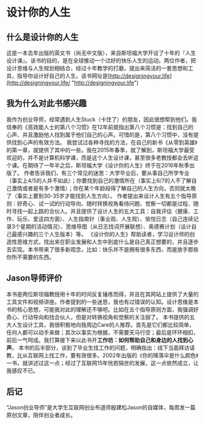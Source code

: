 # 设计你的人生
## 什么是设计你的人生
这是一本去年出版的英文书（尚无中文版），来自斯坦福大学开设了十年的『人生设计课』。该书的目的，是在全球推动一个过好的快乐人生的运动。两位作者，把设计思维与人生规划相结合，经过十年教学的打磨，提出来简洁的一套思想和工具，指导你设计好自己的人生。该书网址是[http://designingyour.life](http://designingyour.life/ "http://designingyour.life")
## 我为什么对此书感兴趣
我作为创业导师，经常遇到人生Stuck（卡住了）的朋友，因此很想帮到他们。我信奉的《高效能人士的第八个习惯》在12年前就指出第八个习惯是：找到自己的心声、并且激励他人找到属于他们自己的心声。可惜的是，第八个习惯中，没有提供找到心声的有效方法。
我尝试过各种寻找的方法，在自己的新书《从零到英雄》的第一章，就提供了其中的一些。我在2015年春季，就了解到，斯坦福大学最受欢迎的，并不是计算机科学课，而是这个人生设计课，甚至很多老教授都会去听这个课。在期待了一年半之后，斯坦福大学《设计你的人生》终于在2016年秋季出版了。
作者告诉我们，有三个常见的迷思：大学毕业后，要从事自己所学专业（事实上4/5的人并不如此）；你要找到自己的激情所在（事实上6/7的人不了解自己激情或者是有多个激情）；你在某个年龄段得了解自己的人生方向，否则就太晚了（事实上要到30-35岁才能找到人生方向）。
作者提出来设计人生有五个指导原则：好奇心、试一试的行动导向、随时转换视角看待问题、觉察一切都是过程、随时寻找一起上路的合伙人。并且提供了设计人生的五大工具：自我评估（健康、工作、玩乐、爱这四方面）、人生指南针（事业观、人生观）、愉悦日志（自己连续记录3个星期的活动情况）、思维导图（从日志找词开展联想）、奥德赛计划（设计自己最感兴趣的三个人生版本）等。
《设计你的人生》帮助读者，学习设计师的创造性思维方式，找出来在职业发展和人生中到底什么是自己真正想要的，并且逐步去实现。本书带来了很多新观念，比如：快乐并不是拥有很多东西，而是放手那些你所不需要的东西。
## Jason导师评价
本书是两位斯坦福教授用十年的时间反复锤炼而得，并且在其网站上提供了大量的工具文件和视频讲座。作者提到的一些迷思，我也有过错误的认知。设计思维是本书的核心思想，可能我对此的理解还不够吧。比如在五个指导原则方面，我强调好奇心、行动导向和找合伙人，但是对转换视角和觉察的关注弱了。
本书提供的五大人生设计工具，我很积极地向我周边Care的人推荐。首先是它们都比较简单，任何人都可以动手来做；其次以事实为根据，不需要天马行空；最后是环环相扣，前后一气呵成。我打算接下来以此书开**工作坊：如何帮助自己和身边的人找到心声**。
本书的后半部分，谈到了毕业生找工作的问题，明确指出：线下当面拜访请教，比从互联网上找工作，要有效很多。2002年出版的《你的降落伞是什么颜色》一书，就讲述过这一点；经过了互联网15年恍若隔世的发展，这一点依然成立，让我感叹不已。
## 后记
“Jason创业导师”是大学生互联网创业布道师殷建松Jason的自媒体，每周发一篇原创文章，陪伴创业者成长。